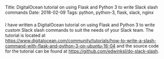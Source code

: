 Title: DigitalOcean tutorial on using Flask and Python 3 to write Slack slash commands
Date: 2018-02-09
Tags: python, python-3, flask, slack, nginx

###

I have written a DigitalOcean tutorial on using Flask and Python 3 to write custom Slack slash commands to suit the needs of your Slack team. The tutorial is located at https://www.digitalocean.com/community/tutorials/how-to-write-a-slash-command-with-flask-and-python-3-on-ubuntu-16-04 and the source code for the tutorial can be found at https://github.com/edwinksl/do-slack-slash.

